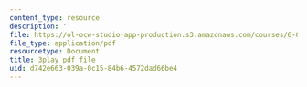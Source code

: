 ```yaml
---
content_type: resource
description: ''
file: https://ol-ocw-studio-app-production.s3.amazonaws.com/courses/6-004-computation-structures-spring-2017/d742e663039a0c1584b64572dad66be4_5jZ8VZ6G2uY.pdf
file_type: application/pdf
resourcetype: Document
title: 3play pdf file
uid: d742e663-039a-0c15-84b6-4572dad66be4
---
```

